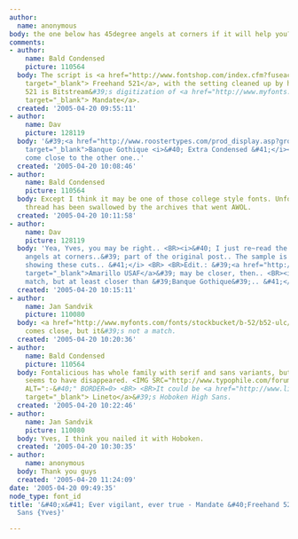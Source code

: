 ```yaml
---
author:
  name: anonymous
body: the one below has 45degree angels at corners if it will help you?
comments:
- author:
    name: Bald Condensed
    picture: 110564
  body: The script is <a href="http://www.fontshop.com/index.cfm?fuseaction=catalog.fontdetail&amp;displayfontid=BT.107585.0.1&amp;attributes.sampleSize=48&amp;sampleText=Ever+vigilant%2C+ever+true&amp;sampleSize=24"
    target="_blank"> Freehand 521</a>, with the setting cleaned up by hand. <BR> <BR>Freehand
    521 is Bitstream&#39;s digitization of <a href="http://www.myfonts.com/fonts/ludlow/mandate/familytree.html"
    target="_blank"> Mandate</a>.
  created: '2005-04-20 09:55:11'
- author:
    name: Dav
    picture: 128119
  body: '&#39;<a href="http://www.roostertypes.com/prod_display.asp?group_id=BQGQEC"
    target="_blank">Banque Gothique <i>&#40; Extra Condensed &#41;</i></a>&#39; could
    come close to the other one..'
  created: '2005-04-20 10:08:46'
- author:
    name: Bald Condensed
    picture: 110564
  body: Except I think it may be one of those college style fonts. Unfortunately  <BR>that
    thread has been swallowed by the archives that went AWOL.
  created: '2005-04-20 10:11:58'
- author:
    name: Dav
    picture: 128119
  body: 'Yea, Yves, you may be right.. <BR><i>&#40; I just re~read the &#39;..45degree
    angels at corners..&#39; part of the original post.. The sample is not really
    showing these cuts.. &#41;</i> <BR> <BR>Edit.: &#39;<a href="http://www.tlai.com/med_des/amusaf.html"
    target="_blank">Amarillo USAF</a>&#39; may be closer, then.. <BR><i>&#40; No perfact
    match, but at least closer than &#39;Banque Gothique&#39;.. &#41;</i>'
  created: '2005-04-20 10:15:11'
- author:
    name: Jan Sandvik
    picture: 110080
  body: <a href="http://www.myfonts.com/fonts/stockbucket/b-52/b52-ulc/" target="_blank">B-52</a>
    comes close, but it&#39;s not a match.
  created: '2005-04-20 10:20:36'
- author:
    name: Bald Condensed
    picture: 110564
  body: Fontalicious has whole family with serif and sans variants, but  <BR>the website
    seems to have disappeared. <IMG SRC="http://www.typophile.com/forums/clipart/sad.gif"
    ALT=":-&#40;" BORDER=0> <BR> <BR>It could be <a href="http://www.lineto.com/"
    target="_blank"> Lineto</a>&#39;s Hoboken High Sans.
  created: '2005-04-20 10:22:46'
- author:
    name: Jan Sandvik
    picture: 110080
  body: Yves, I think you nailed it with Hoboken.
  created: '2005-04-20 10:30:35'
- author:
    name: anonymous
  body: Thank you guys
  created: '2005-04-20 11:24:09'
date: '2005-04-20 09:49:35'
node_type: font_id
title: '&#40;x&#41; Ever vigilant, ever true - Mandate &#40;Freehand 521&#41;, Hoboken
  Sans {Yves}'

---
```

